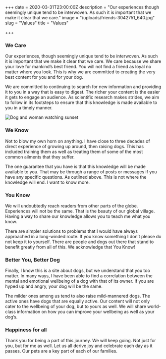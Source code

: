 +++
date = 2020-03-31T23:00:00Z
description = "Our experiences though seemingly unique tend to be interwoven. As such it is important that we make it clear that we care."
image = "/uploads/friends-3042751_640.jpg"
slug = "Values"
title = "Values"

+++
### We Care

Our experiences, though seemingly unique tend to be interwoven. As such it is important that we make it clear that we care. We care because we share your love for mankind’s best friend. You will not find a friend as loyal no matter where you look. This is why we are committed to creating the very best content for you and for your dog. 

We are committed to continuing to search for new information and providing it to you in a way that is easy to digest. The richer your content is the easier it gets to engage an audience. As scientific research makes strides, we aim to follow in its footsteps to ensure that this knowledge is made available to you in a timely manner.

![Dog and woman watching sunset](/uploads/friends-3042751_640.jpg)

### We Know

Not to blow my own horn on anything. I have close to three decades of direct experience of growing up around, then raising dogs. This has included training them as well as treating them of some of the most common ailments that they suffer. 

The one guarantee that you have is that this knowledge will be made available to you. That may be through a range of posts or messages if you have any specific questions. As outlined above. This is not where the knowledge will end. I want to know more.

### You Know

We will undoubtedly reach readers from other parts of the globe. Experiences will not be the same. That is the beauty of our global village. Having a way to share our knowledge allows you to teach me what you know. 

There are simpler solutions to problems that I would have always approached in a long-winded route. If you know something I don’t please do not keep it to yourself. There are people and dogs out there that stand to benefit greatly from all of this. We acknowledge that You Know!

### Better You, Better Dog

Finally, I know this is a site about dogs, but we understand that you too matter. In many ways, I have been able to find a correlation between the mental and emotional wellbeing of a dog with that of its owner. If you are hyped up and angry, your dog will be the same. 

The milder ones among us tend to also raise mild-mannered dogs. The active ones have dogs that are equally active. Our content will not only cater to the wellbeing of your dog, but to yours as well. We will share world-class information on how you can improve your wellbeing as well as your dog’s.

### Happiness for all

Thank you for being a part of this journey. We will keep going. Not just for you, but for me as well. Let us all derive joy and celebrate each day as it passes. Our pets are a key part of each of our families.